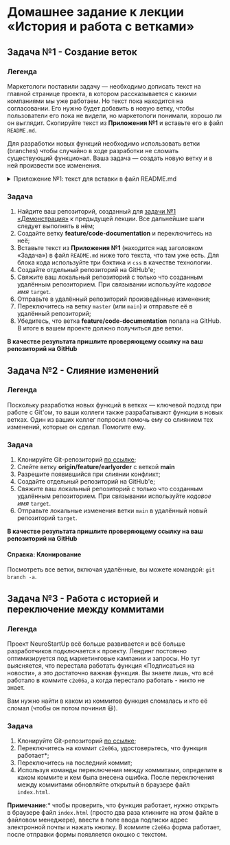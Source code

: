 # Домашнее задание к лекции «История и работа с ветками»

## Задача №1 - Создание веток

### Легенда

Маркетологи поставили задачу — необходимо дописать текст на главной странице проекта, в котором рассказывается с какими компаниями мы уже работаем. Но текст пока находится на согласовании. Его нужно будет добавить в новую ветку, чтобы пользователи его пока не видели, но маркетологи понимали, хорошо ли он выглядит. Скопируйте текст из **Приложения №1** и вставьте его в файл `README.md`.

Для разработки новых функций необходимо использовать ветки (branches) чтобы случайно в ходе разработки не сломать существующий функционал. Ваша задача — создать новую ветку и в ней произвести все изменения.

<details>
<summary>Приложение №1: текст для вставки в файл README.md</summary>

Мы на столько крутые, что уже успели поработать со следующими команиями:

1. ООО «Рога и копыта»
2. Издательство «Читый лист»
3. Космопорт «Черезтерновый Кзвёздный»
4. Дизайн-студия имени Слишком Известного Персонажа

Ниже пример кода из нашего приложения:

```css
.selector {
  font-family: "Awesome", Arial, sans-serif;
  color: red;
}
```

</details>

### Задача

1. Найдите ваш репозиторий, созданный для [задачи №1 «Демонстрация»](https://github.com/netology-code/git-homeworks/tree/new-hw/self) к предыдущей лекции. Все дальнейшие шаги следует выполнять в нём;
1. Создайте ветку **feature/code-documentation** и переключитесь на неё;
1. Вставьте текст из **Приложения №1** (находится над заголовком «Задача») в файл `README.md` ниже того текста, что там уже есть. Для блока кода используйте три бэктика и `css` в качестве технологии.
1. Создайте отдельный репозиторий на GitHub'е;
1. Свяжите ваш локальный репозиторий с только что созданным удалённым репозиторием. При связывании используйте _кодовое имя_ `target`.
1. Отправьте в удалённый репозиторий произведённые изменения;
1. Переключитесь на ветку `master` (или `main`) и отправьте её в удалённый репозиторий;
1. Убедитесь, что ветка **feature/code-documentation** попала на GitHub. В итоге в вашем проекте должно получиться две ветки.

**В качестве результата пришлите проверяющему ссылку на ваш репозиторий на GitHub**

## Задача №2 - Слияние изменений

### Легенда

Поскольку разработка новых функций в ветках — ключевой подход при работе с Git'ом, то ваши коллеги также разрабатывают функции в новых ветках. Один из ваших коллег попросил помочь ему со слиянием тех изменений, которые он сделал. Помогите ему.

### Задача

1. Клонируйте Git-репозиторий [по ссылке](https://github.com/netology-code/git-homeworks-neuro-merge/tree/master);
1. Слейте ветку **origin/feature/earlyorder** с веткой **main** 
1. Разрешите появившийся при слиянии конфликт;
1. Создайте отдельный репозиторий на GitHub'е;
1. Свяжите ваш локальный репозиторий с только что созданным удалённым репозиторием. При связывании используйте _кодовое имя_ `target`.
1. Отправьте локальные изменения ветки `main` в удалённый новый репозиторий `target`.

**В качестве результата пришлите проверяющему ссылку на ваш репозиторий на GitHub**


#### Справка: Клонирование

Посмотреть все ветки, включая удалённые, вы можете командой: `git branch -a`.

## Задача №3 - Работа с историей и переключение между коммитами

### Легенда

Проект NeuroStartUp всё больше развивается и всё больше разработчиков подключается к проекту. Лендинг постоянно оптимизируется под маркетинговые кампании и запросы. Но тут выясняется, что перестала работать функция «Подписаться на новости», а это достаточно важная функция. Вы знаете лишь, что всё работало в коммите `c2e06a`, а когда перестало работать - никто не знает.

Вам нужно найти в каком из коммитов функция сломалась и кто её сломал (чтобы он потом починил :smiley:).

### Задача

1. Клонируйте Git-репозиторий [по ссылке](https://github.com/netology-code/git-homeworks-neuro-broken);
1. Переключитесь на коммит `c2e06a`, удостоверьтесь, что функция работает*;
1. Переключитесь на последний коммит;
1. Используя команды переключения между коммитами, определите в каком коммите и кем была внесена ошибка. После переключения между коммитами обновляйте открытый в браузере файл `index.html`.

**Примечание**:\* чтобы проверить, что функция работает, нужно открыть в браузере файл `index.html` (просто два раза кликните на этом файле в файловом менеджере), ввести в поле ввода подписки адрес электронной почты и нажать кнопку. В коммите `c2e06a` форма работает, после отправки формы появляется окошко с текстом.


